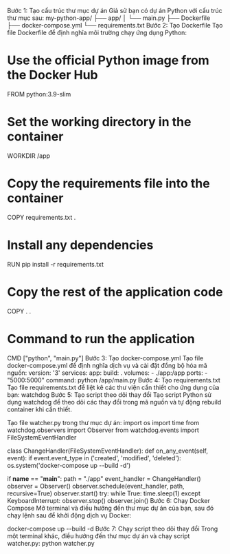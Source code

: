 Bước 1: Tạo cấu trúc thư mục dự án
Giả sử bạn có dự án Python với cấu trúc thư mục sau:
my-python-app/
├── app/
│   └── main.py
├── Dockerfile
├── docker-compose.yml
└── requirements.txt
Bước 2: Tạo Dockerfile
Tạo file Dockerfile để định nghĩa môi trường chạy ứng dụng Python:
# Use the official Python image from the Docker Hub
FROM python:3.9-slim

# Set the working directory in the container
WORKDIR /app

# Copy the requirements file into the container
COPY requirements.txt .

# Install any dependencies
RUN pip install -r requirements.txt

# Copy the rest of the application code
COPY . .

# Command to run the application
CMD ["python", "main.py"]
Bước 3: Tạo docker-compose.yml
Tạo file docker-compose.yml để định nghĩa dịch vụ và cài đặt đồng bộ hóa mã nguồn:
version: '3'
services:
  app:
    build: .
    volumes:
      - ./app:/app
    ports:
      - "5000:5000"
    command: python /app/main.py
Bước 4: Tạo requirements.txt
Tạo file requirements.txt để liệt kê các thư viện cần thiết cho ứng dụng của bạn:
watchdog
Bước 5: Tạo script theo dõi thay đổi
Tạo script Python sử dụng watchdog để theo dõi các thay đổi trong mã nguồn và tự động rebuild container khi cần thiết.

Tạo file watcher.py trong thư mục dự án:
import os
import time
from watchdog.observers import Observer
from watchdog.events import FileSystemEventHandler

class ChangeHandler(FileSystemEventHandler):
    def on_any_event(self, event):
        if event.event_type in ('created', 'modified', 'deleted'):
            os.system('docker-compose up --build -d')

if __name__ == "__main__":
    path = "./app"
    event_handler = ChangeHandler()
    observer = Observer()
    observer.schedule(event_handler, path, recursive=True)
    observer.start()
    try:
        while True:
            time.sleep(1)
    except KeyboardInterrupt:
        observer.stop()
    observer.join()
Bước 6: Chạy Docker Compose
Mở terminal và điều hướng đến thư mục dự án của bạn, sau đó chạy lệnh sau để khởi động dịch vụ Docker:

docker-compose up --build -d
Bước 7: Chạy script theo dõi thay đổi
Trong một terminal khác, điều hướng đến thư mục dự án và chạy script watcher.py:
python watcher.py

